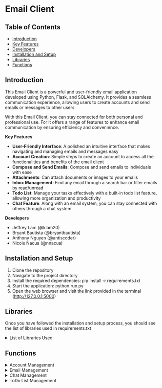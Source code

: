 # Email Client

## Table of Contents
- [Introduction](#introduction)
- [Key Features](#key-features)
- [Developers](#developers)
- [Installation and Setup](#installation-and-setup)
- [Libraries](#libraries)
- [Functions](#functions)

## Introduction <a name="introduction"></a>

This Email Client is a powerful and user-friendly email application 
developed using Python, Flask, and 
SQLAlchemy. It provides a seamless communication experience, allowing 
users to create accounts and send 
emails or messages to other users. 

With this Email Client, you can stay connected for both personal and 
professional use. For it offers a 
range of features to enhance email communication by ensuring efficiency 
and convenience. 

**Key Features** <a name="key-features"></a> 
- **User-Friendly Interface**: A polished an intuitive interface that 
makes navigating and managing emails 
and messages easy
- **Account Creation**: Simple steps to create an account to access all 
the functionalities and benefits of 
the email client
- **Compose and Send Emails**: Compose and send emails to individuals with 
ease
- **Attachments**: Can attach documents or images to your emails
- **Inbox Management**: Find any email through a search bar or filter 
emails by read/unread
- **Todo List**: Manage your tasks effectively with a built-in todo list 
feature, allowing more 
organization and productivity
- **Chat Feature**: Along with an email system, you can stay connected 
with others through a chat system

**Developers**  <a name="developers"></a>
- Jeffrey Lam (@klam20)
- Bryant Bautista (@bryantbautista)
- Anthony Nguyen (@antiscoder)
- Nicole Nacua (@nnacua)

## Installation and Setup  <a name="installation-and-setup"></a>
1. Clone the repository
2. Navigate to the project directory
3. Install the required dependencies: pip install -r requirements.txt
4. Start the application: python run.py 
5. Open the web browser and visit the link provided in the terminal 
(http://127.0.0.1:5000)

## Libraries <a name=“libraries”></a>
Once you have followed the installation and setup process, you should see 
the list of libraries used in requirements.txt
<details>
<summary> List of Libraries Used </summary>
<ul>
<li>alembic</li>
<li>blinker</li>
<li>click</li>
<li>dnspython</li>
<li>email-validator</li>
<li>Flask</li>
<li>Flask-Login</li>
<li>Flask-Mail</li>
<li>Flask-Migrate</li>
<li>Flask-SQLAlchemy</li>
<li>Flask-Uploads</li>
<li>Flask-WTF</li>
<li>greenlet</li>
<li>idna</li>
<li>itsdangerous</li>
<li>Jinja2</li>
<li>Mako</li>
<li>MarkupSafe</li>
<li>Pillow</li>
<li>SQLAlchemy</li>
<li>typing_extensions</li>
<li>Werkzeug</li>
<li>WTForms</li>
</ul>
</details>

## Functions <a name=“functions”></a>

<details>
<summary>Account Management</summary>
This section covers the various actions related to managing user 
accounts. 
Here are the instructions for each:

### Registration (Nicole)
- To register for an account, go to the home page and click the “Sign-up” 
button
- Create an email address and password to complete registration
    <details>
    <summary> Show example </summary>
    <img width="166" alt="Screen Shot 2023-05-11 at 9 23 06 PM" src="https://github.com/klam20/CMPE131-EmailClient/assets/125083955/983ceda8-ba50-4d6e-ac7a-9ccf7aaede4b">
    <img width="591" alt="registration" src="https://github.com/klam20/CMPE131-EmailClient/assets/125083955/7cdb752b-2db1-4d98-a37f-34c50933f121">
    </details>

### Logging In (Jeffrey)
- Once you have a registered account, use the login feature to access 
other functionalities.
- Enter your registered email and password to log in
    <details>
    <summary> Show example </summary>
    <img width="166" alt="Screen Shot 2023-05-11 at 9 23 06 PM" src="https://github.com/klam20/CMPE131-EmailClient/assets/125083955/5330893d-a699-4e31-8fb0-9892a9bb6707">
    <img width="715" alt="login" src="https://github.com/klam20/CMPE131-EmailClient/assets/125083955/4ef2547a-2a7a-4e1c-bbb7-8d627127ab8b">
    </details>

### Logging Out (Jeffrey)
- To log out, locate the "Log-out" button in the navigation bar and click 
on it
- Logging out will terminate your current session
    <details>
    <summary> Show example </summary>
    <img width="106" alt="Screen Shot 2023-05-11 at 9 24 43 PM" src="https://github.com/klam20/CMPE131-EmailClient/assets/125083955/d4ab372c-bbad-439b-90c5-77db189bbd39">
    </details>

### Deleting Account (Jeffrey)
- If you wish to delete your account, find the "Delete Account" button in 
the navigation bar.
- Click on the button to initiate the account deletion process
    <details>
    <summary> Show example </summary>
    <img width="143" alt="Screen Shot 2023-05-11 at 9 25 47 PM" src="https://github.com/klam20/CMPE131-EmailClient/assets/125083955/2c56c947-dc28-49dc-bb45-b90ce2409805">
    </details>
</details>

<details>
<summary> Email Management</summary>
This section provides instructions for managing emails within the 
application. Here are the instructions for each action:

### Compose Button (Nicole)
- Locate the compose button on the bottom right corner
- Click on the compose button to create and send emails
    <details>
    <summary> Show example </summary>
    <img width="106" alt="Screen Shot 2023-05-11 at 9 26 13 PM" src="https://github.com/klam20/CMPE131-EmailClient/assets/125083955/140209d6-4008-4054-bd25-a2881ee21f41">
    </details>

### Filling out the Form (Nicole)
- To send an email, provide the required information such as the 
recipient's email address, subject, and content
    <details>
    <summary> Show example </summary>
    <img width="363" alt="Screen Shot 2023-05-11 at 9 26 42 PM" src="https://github.com/klam20/CMPE131-EmailClient/assets/125083955/26f40087-e432-4ff9-9b24-855abeb37d3a">
    </details>

### Adding Attachments (Jeffrey)
- To include attachments with the email, click on the attachment icon or 
look for an “Choose File” button
    <details>
    <summary> Show example </summary>
    <img width="332" alt="Screen Shot 2023-05-11 at 9 31 16 PM" src="https://github.com/klam20/CMPE131-EmailClient/assets/125083955/54def0c8-dae6-4746-8b97-cdb839cc651e">
    </details>

### Inbox and Viewing (Jeffrey)
- The inbox provides separate viewing modes for sent and received emails
- To view an email, click on it from the list in the inbox
- Clicking on an email will allow you to view its contents, including the 
sender, subject, and message
    <details>
    <summary> Show example </summary>
    <img width="637" alt="Screen Shot 2023-05-11 at 9 32 27 PM" src="https://github.com/klam20/CMPE131-EmailClient/assets/125083955/adb39945-9dd2-45b5-be48-4fd64adc7a69">
    <img width="605" alt="Screen Shot 2023-05-11 at 9 32 36 PM" src="https://github.com/klam20/CMPE131-EmailClient/assets/125083955/25e522cb-01f8-4ba6-8d4e-257705d9a395">
    </details>
    
### Search Bar (Bryant)
- To search an email, first, click on the search bar
- Then the user inputs text that they want search within their existing emails
- Clicking the submit will prompt the system to search based on user input
- Then, the user can click on "received" or "sent" to see emails that matched the input
  <details>
  <summary> Show example </summary>
  <img width="600" src="https://github.com/klam20/CMPE131-EmailClient/assets/77865786/f0fa14a7-b13c-4e8b-b00b-a64c195090bc">
  </details>

### Deleting Emails (Jeffrey)
- To delete an email, first, view its contents by clicking on it
- Within the email view, locate the "Delete Email" button
- Clicking the "Delete Email" button will remove the email from your view 
and potentially move it to a designated trash or deleted items folder
    <details>
    <summary> Show example </summary>  
    <img width="510" alt="Screen Shot 2023-05-11 at 9 34 08 PM" src="https://github.com/klam20/CMPE131-EmailClient/assets/125083955/9feccf1b-2e1d-499d-8384-15930d501c67">
    </details>
</details>

<details>
<summary> Chat Management </summary>
This section covers the management of chat messages within the application. Here are the 
instructions for each action:

### Create Messages (Bryant)
- By selecting the create message button, you can enter the user you want to message
- You then select the conversation slot with the user’s email address
- Type message in the input field and press send to see your message displayed in the 
chat window
    <details>
    <summary> Show example </summary>
    <img width="396" alt="Screen Shot 2023-05-11 at 9 35 14 PM" src="https://github.com/klam20/CMPE131-EmailClient/assets/125083955/5b526e57-cdad-4da0-a2df-b2d15521c118">
    <img width="235" alt="Screen Shot 2023-05-11 at 9 35 18 PM" src="https://github.com/klam20/CMPE131-EmailClient/assets/125083955/8849617d-c198-49b1-a10a-c17e9513e532">
    </details>
### Delete Messages and Conversations (Bryant)
- You are able to delete messages and will be no longer visible to the other participant
    <details>
    <summary> Show example </summary>
    <img width="396" alt="Screen Shot 2023-05-11 at 9 35 14 PM" src="https://github.com/klam20/CMPE131-EmailClient/assets/125083955/2341f4e1-6f3c-474e-886b-549954fdb457">
    </details>

</details>

<details>
<summary>ToDo List Management</summary>
This section covers the management of the To-Do List feature. Here are the 
instructions for each action:

### Adding Items (Anthony)
- On the left side of the email page, locate the dedicated section for the To-Do List
- Fill out the task description and due date fields
- Press the "+" button to add the task to the list
    <details>
    <summary> Show example </summary>
    <img width="460" alt="Screen Shot 2023-05-11 at 9 38 56 PM" src="https://github.com/klam20/CMPE131-EmailClient/assets/125083955/f2e50f73-a7d0-47b3-b976-ab142db346fc">
    </details>

### Marking Off Items (Anthony)
- To mark a task as done, simply click on the task in the list
- The task will be visually indicated as completed
    <details>
    <summary> Show example </summary>
    <img width="471" alt="Screen Shot 2023-05-11 at 9 39 02 PM" src="https://github.com/klam20/CMPE131-EmailClient/assets/125083955/fbdaf643-2a5c-4824-8900-185028ee2c43">
    </details>

### Deleting items (Anthony)
- Each task in the list will have an "x" button next to it
- Clicking the "x" button will delete the corresponding task from the list
    <details>
    <summary> Show example </summary>
    <img width="460" alt="Screen Shot 2023-05-11 at 9 38 56 PM" src="https://github.com/klam20/CMPE131-EmailClient/assets/125083955/4a662c33-73ff-4a78-8830-4fbbcde5ef4c">
    </details>

### Editing Items (Anthony)
- Next to each task in the list, there is an edit button.
- Clicking the edit button will activate the task's edit mode.
- In edit mode, you can modify the task's description and due date.
- To save the changes, click the edit button again, and the task will exit 
edit mode.
    <details>
    <summary> Show example </summary>
    <img width="460" alt="Screen Shot 2023-05-11 at 9 38 56 PM" src="https://github.com/klam20/CMPE131-EmailClient/assets/125083955/5b9b670c-7308-49a7-a5bf-a4140cb6fbe8">
    </details>
</details>
